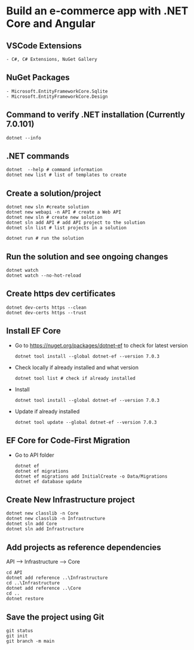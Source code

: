 # Build an e-commerce app with .NET Core and Angular

## VSCode Extensions
	- C#, C# Extensions, NuGet Gallery
	
## NuGet Packages
	- Microsoft.EntityFrameworkCore.Sqlite
	- Microsoft.EntityFrameworkCore.Design
	
## Command to verify .NET installation (Currently 7.0.101)
```
dotnet --info
```
	
## .NET commands
```
dotnet 	--help # command information
dotnet new list # list of templates to create
```

## Create a solution/project
```
dotnet new sln #create solution
dotnet new webapi -n API # create a Web API
dotnet new sln # create new solution
dotnet sln add API # add API project to the solution
dotnet sln list # list projects in a solution

dotnet run # run the solution
```

## Run the solution and see ongoing changes
```
dotnet watch 
dotnet watch --no-hot-reload
```

## Create https dev certificates
```
dotnet dev-certs https --clean
dotnet dev-certs https --trust
```

## Install EF Core

- Go to https://nuget.org/packages/dotnet-ef to check for latest version
	```
	dotnet tool install --global dotnet-ef --version 7.0.3
	```
- Check locally if already installed and what version
	```
	dotnet tool list # check if already installed
	```
- Install
	```
	dotnet tool install --global dotnet-ef --version 7.0.3
	```
- Update if already installed
	```
	dotnet tool update --global dotnet-ef --version 7.0.3
	```
	
## EF Core for Code-First Migration
- Go to API folder
	```
	dotnet ef
	dotnet ef migrations
	dotnet ef migrations add InitialCreate -o Data/Migrations
	dotnet ef database update
	```	
	
## Create New Infrastructure project
```
dotnet new classlib -n Core
dotnet new classlib -n Infrastructure
dotnet sln add Core
dotnet sln add Infrastructure
```	

## Add projects as reference dependencies

API --> Infrastructure --> Core

```
cd API
dotnet add reference ..\Infrastructure
cd ..\Infrastructure
dotnet add reference ..\Core
cd ..
dotnet restore
```

## Save the project using Git
```
git status
git init
git branch -m main

```
